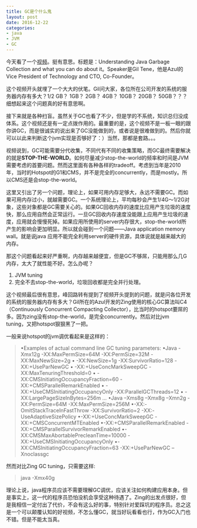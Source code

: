```yaml
---
title: GC是个什么鬼
layout: post
date: 2016-12-22
categories:
- java
- JVM
- GC
---
```


今天看了一个[视频](https://www.youtube.com/watch?v=we_enrM7TSY)。挺有意思。标题是：Understanding Java Garbage Collection and what you can do about it。Speaker是Gil Tene，他是Azul的Vice President of Technology and CTO, Co-Founder。

这个视频开头就埋了一个大大的伏笔。Gil问大家，各位所在公司开发的系统的服务器内存有多大？1/2 GB？ 1GB？ 2GB？ 4GB？ 10GB？ 20GB？ 50GB？？？细想起来这个问题真的好有意思啊。   

接下来就是各种扫盲。虽然关于GC也看了不少，但是学的不系统，知识总归没成体系。这个视频还是有一定点拨作用的。最重要的是，这个视频不是一板一眼的跟你讲GC，而是很诚实的说出来了GC没能做到的，或者说是很难做到的。然后你就可以以此来判断这个jvm实现是否够好了：）当然，那都是套路。。。   

视频说到，GC可能需要分代收集，不同代有不同的收集策略，而GC最终需要解决的就是**STOP-THE-WORLD**。如何尽量减少stop-the-world的频率和时间是JVM需要考虑的首要问题。然而这里面有各种各样的tradeoff。考虑到当年是2010年，当时的Hotspot的G1和CMS，并不是完全的concurrently，而是mostly。所以CMS还是会stop-the-world。   

这里又引出了另一个问题，理论上，如果可用内存足够大，永远不需要GC。而如果可用内存过小，就越需要GC。一个系统理论上，平均每秒会产生1/4G～1/2G对象，这些对象都是GC需要关心的。如果GC回收内存的速度比应用产生垃圾的速度快，那么应用自然会正常运行。一旦GC回收内存速度没能跟上应用产生垃圾的速度，应用就会慢慢死掉。如果应用所使用的server内存很大，stop-the-world所产生的影响会更加明显。所以就会碰到一个问题——Java application memory wall。就是说java 应用不能完全利用server的硬件资源，具体说就是越来越大的内存。   

那这个问题看起来好严重啊，内存越来越便宜，但是GC不够屌，只能用那么几G内存，太大了就性能不好。怎么办呢？   

1. JVM tuning
2. 完全不去stop-the-world，垃圾回收都是完全并行处理。

这个视频最后很有意思，峰回路转有提到了视频开头提到的问题，就是问各位开发的系统的服务器内存有多大？Gil所在的Azul开发的Zing使用的核心GC算法叫C4（Continuously Concurrent Compacting Collector），比当时的hotspot要屌的多。因为zing没有stop-the-world，是完全concurrently。然后对比jvm tuning，又把hotspot狠狠黑了一把。   

一般来说hotspot的jvm调优看起来是这样的：
>•Examples of actual command line GC tuning parameters:
•Java -Xmx12g -XX:MaxPermSize=64M -XX:PermSize=32M -XX:MaxNewSize=2g
• -XX:NewSize=1g -XX:SurvivorRatio=128 -XX:+UseParNewGC
• -XX:+UseConcMarkSweepGC -XX:MaxTenuringThreshold=0
• -XX:CMSInitiatingOccupancyFraction=60 -XX:+CMSParallelRemarkEnabled
• -XX:+UseCMSInitiatingOccupancyOnly -XX:ParallelGCThreads=12
• -XX:LargePageSizeInBytes=256m …
•Java –Xms8g –Xmx8g –Xmn2g -XX:PermSize=64M -XX:MaxPermSize=256M
•-XX:-OmitStackTraceInFastThrow -XX:SurvivorRatio=2 -XX:-UseAdaptiveSizePolicy
•-XX:+UseConcMarkSweepGC -XX:+CMSConcurrentMTEnabled
•-XX:+CMSParallelRemarkEnabled -XX:+CMSParallelSurvivorRemarkEnabled
•-XX:CMSMaxAbortablePrecleanTime=10000 -XX:+UseCMSInitiatingOccupancyOnly
•-XX:CMSInitiatingOccupancyFraction=63 -XX:+UseParNewGC –Xnoclassgc

然而对比Zing GC tuning，只需要这样:
>java -Xmx40g

理论上说，java程序员应该不需要理解GC调优，应该关注如何构建应用本身。但是事实上，这一代的程序员恐怕没机会享受这种待遇了。Zing的出发点很好，但是我相信一定付出了代价，不会有这么好的事，特别针对爱踩坑的程序员。总之这是一个可以颠覆认知的好视频，不怎么懂GC，就当好玩看看也行，作为GC入门也不错。但是不能太当真。
